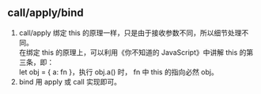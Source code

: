 ## call/apply/bind
1. call/apply 绑定 this 的原理一样，只是由于接收参数不同，所以细节处理不同。  
   在绑定 this 的原理上，可以利用《你不知道的 JavaScript》中讲解 this 的第三条，即：  
   let obj = { a: fn }，执行 obj.a() 时， fn 中 this 的指向必然 obj。  
2. bind 用 apply 或 call 实现即可。

